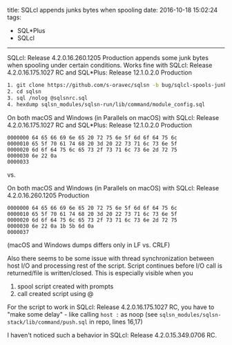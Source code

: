 title: SQLcl appends junks bytes when spooling
date: 2016-10-18 15:02:24
tags:
- SQL*Plus
- SQLcl
---

SQLcl: Release 4.2.0.16.260.1205 Production appends some junk bytes when spooling under certain conditions.
Works fine with SQLcl: Release 4.2.0.16.175.1027 RC and SQL*Plus: Release 12.1.0.2.0 Production

```bash
1. git clone https://github.com/s-oravec/sqlsn -b bug/sqlcl-spools-junk-bytes sqlsn
2. cd sqlsn
3. sql /nolog @sqlsnrc.sql
4. hexdump sqlsn_modules/sqlsn-run/lib/command/module_config.sql
```

On both macOS and Windows (in Parallels on macOS) with SQLcl: Release 4.2.0.16.175.1027 RC and SQL*Plus: Release 12.1.0.2.0 Production

```
0000000 64 65 66 69 6e 65 20 72 75 6e 5f 6d 6f 64 75 6c
0000010 65 5f 70 61 74 68 20 3d 20 22 73 71 6c 73 6e 5f
0000020 6d 6f 64 75 6c 65 73 2f 73 71 6c 73 6e 2d 72 75
0000030 6e 22 0a                                       
0000033
```

vs.

On both macOS and Windows (in Parallels on macOS) with SQLcl: Release 4.2.0.16.260.1205 Production

```
0000000 64 65 66 69 6e 65 20 72 75 6e 5f 6d 6f 64 75 6c
0000010 65 5f 70 61 74 68 20 3d 20 22 73 71 6c 73 6e 5f
0000020 6d 6f 64 75 6c 65 73 2f 73 71 6c 73 6e 2d 72 75
0000030 6e 22 0a 1b 5b 6d 0a                           
0000037
```

(macOS and Windows dumps differs only in LF vs. CRLF)

Also there seems to be some issue with thread synchronization between host I/O and processing rest of the script.
Script continues before I/O call is returned/file is written/closed. This is especially visible when you

1. spool script created with prompts
2. call created script using @

For the script to work in SQLcl: Release 4.2.0.16.175.1027 RC, you have to "make some delay" - like calling `host :` as noop (see `sqlsn_modules/sqlsn-stack/lib/command/push.sql` in repo, lines 16,17)

I haven't noticed such a behavior in SQLcl: Release 4.2.0.15.349.0706 RC.


